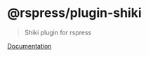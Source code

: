 # @rspress/plugin-shiki

> Shiki plugin for rspress

[Documentation](https://rspress.dev/plugin/official-plugins/shiki)
